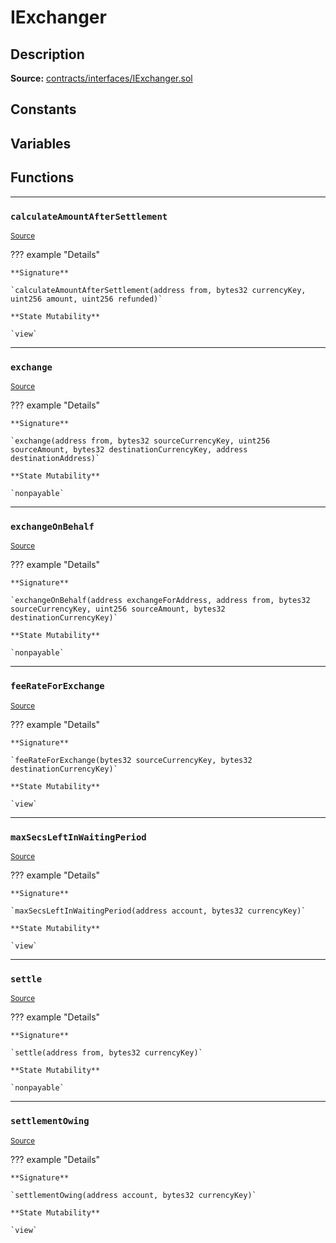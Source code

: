 # IExchanger

## Description

**Source:** [contracts/interfaces/IExchanger.sol](https://github.com/Synthetixio/synthetix/tree/v2.21.15/contracts/interfaces/IExchanger.sol)

## Constants

## Variables

## Functions

---

### `calculateAmountAfterSettlement`

<sub>[Source](https://github.com/Synthetixio/synthetix/tree/v2.21.15/contracts/interfaces/IExchanger.sol#L6)</sub>

??? example "Details"

    **Signature**

    `calculateAmountAfterSettlement(address from, bytes32 currencyKey, uint256 amount, uint256 refunded)`

    **State Mutability**

    `view`

---

### `exchange`

<sub>[Source](https://github.com/Synthetixio/synthetix/tree/v2.21.15/contracts/interfaces/IExchanger.sol#L27)</sub>

??? example "Details"

    **Signature**

    `exchange(address from, bytes32 sourceCurrencyKey, uint256 sourceAmount, bytes32 destinationCurrencyKey, address destinationAddress)`

    **State Mutability**

    `nonpayable`

---

### `exchangeOnBehalf`

<sub>[Source](https://github.com/Synthetixio/synthetix/tree/v2.21.15/contracts/interfaces/IExchanger.sol#L35)</sub>

??? example "Details"

    **Signature**

    `exchangeOnBehalf(address exchangeForAddress, address from, bytes32 sourceCurrencyKey, uint256 sourceAmount, bytes32 destinationCurrencyKey)`

    **State Mutability**

    `nonpayable`

---

### `feeRateForExchange`

<sub>[Source](https://github.com/Synthetixio/synthetix/tree/v2.21.15/contracts/interfaces/IExchanger.sol#L13)</sub>

??? example "Details"

    **Signature**

    `feeRateForExchange(bytes32 sourceCurrencyKey, bytes32 destinationCurrencyKey)`

    **State Mutability**

    `view`

---

### `maxSecsLeftInWaitingPeriod`

<sub>[Source](https://github.com/Synthetixio/synthetix/tree/v2.21.15/contracts/interfaces/IExchanger.sol#L15)</sub>

??? example "Details"

    **Signature**

    `maxSecsLeftInWaitingPeriod(address account, bytes32 currencyKey)`

    **State Mutability**

    `view`

---

### `settle`

<sub>[Source](https://github.com/Synthetixio/synthetix/tree/v2.21.15/contracts/interfaces/IExchanger.sol#L43)</sub>

??? example "Details"

    **Signature**

    `settle(address from, bytes32 currencyKey)`

    **State Mutability**

    `nonpayable`

---

### `settlementOwing`

<sub>[Source](https://github.com/Synthetixio/synthetix/tree/v2.21.15/contracts/interfaces/IExchanger.sol#L17)</sub>

??? example "Details"

    **Signature**

    `settlementOwing(address account, bytes32 currencyKey)`

    **State Mutability**

    `view`
